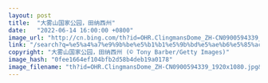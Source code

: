 ```yaml
---
layout: post
title:  "大雾山国家公园，田纳西州"
date:   "2022-06-14 16:00:00 +0800"
image_url: "http://cn.bing.com/th?id=OHR.ClingmansDome_ZH-CN0900594339_1920x1080.jpg&rf=LaDigue_1920x1080.jpg&pid=hp"
link: "/search?q=%e5%a4%a7%e9%9b%be%e5%b1%b1%e5%9b%bd%e5%ae%b6%e5%85%ac%e5%9b%ad&form=hpcapt&mkt=zh-cn"
copyright: "大雾山国家公园，田纳西州 (© Tony Barber/Getty Images)"
image_hash: "0fee1664ef104bfb2d58b4deb19a0178"
image_filename: "th?id=OHR.ClingmansDome_ZH-CN0900594339_1920x1080.jpg&rf=LaDigue_1920x1080.jpg&pid=hp"
---
```

